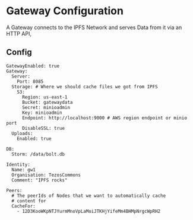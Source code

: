 # Gateway Configuration

A Gateway connects to the IPFS Network and serves Data from it via an HTTP API,

## Config

```
GatewayEnabled: true
Gateway:
  Server:
    Port: 8085
  Storage: # Where we should cache files we got from IPFS  
    S3:
      Region: us-east-1
      Bucket: gatewaydata
      Secret: minioadmin
      Key: minioadmin
      Endpoint: http://localhost:9000 # AWS region endpoint or minio port
      DisableSSL: true
  Uploads:
    Enabled: true

DB:
  Storm: /data/bolt.db

Identity:
  Name: gw1
  Organisation: TezosCommons
  Comment: "IPFS rocks"

Peers:
  # The peerIds of Nodes that we want to automatically cache
  # content for
  CacheFor:
    - 12D3KooWKpNTJYurmMnoVpLaMoiJTKHjYifeMm4BHMpNrgcWpRH2

```